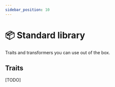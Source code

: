 ```yaml
---
sidebar_position: 10
---
```


# 📦 Standard library

Traits and transformers you can use out of the box.

## Traits

[TODO]